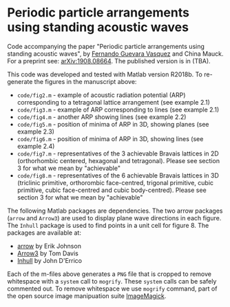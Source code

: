 # Periodic particle arrangements using standing acoustic waves
Code accompanying the paper "Periodic particle arrangements using standing acoustic waves", by [Fernando Guevara Vasquez](https://www.math.utah.edu/~fguevara) and China Mauck. For a preprint see: [arXiv:1908.08664](https://arxiv.org/abs/1908.08664). The published version is in (TBA).

This code was developed and tested with Matlab version R2018b. To re-generate the figures in the manuscript above:
* `code/fig2.m` - example of acoustic radiation potential (ARP) corresponding to a tetragonal lattice arrangement (see example 2.1)
* `code/fig3.m` - example of ARP corresponding to lines (see example 2.1)
* `code/fig4.m` - another ARP showing lines (see example 2.2)
* `code/fig5.m` - position of minima of ARP in 3D, showing planes (see example 2.3)
* `code/fig6.m` - position of minima of ARP in 3D, showing lines  (see example 2.4)
* `code/fig7.m` - representatives of the 3 achievable Bravais lattices in 2D (orthorhombic centered, hexagonal and tetragonal). Please see section 3 for what we mean by "achievable"
* `code/fig8.m` - representatives of the 6 achievable Bravais lattices in 3D (triclinic primitive, orthorombic face-centred, trigonal primitive, cubic primitive, cubic face-centred and cubic body-centred). Please see section 3 for what we mean by "achievable"

The following Matlab packages are dependencies. The two arrow packages (`arrow` and `Arrow3`) are used to display plane wave directions in each figure. The `Inhull` package is used to find points in a unit cell for figure 8. The packages are available at:
* [arrow](https://www.mathworks.com/matlabcentral/fileexchange/278-arrow) by Erik Johnson
* [Arrow3](https://www.mathworks.com/matlabcentral/fileexchange/14056-arrow3) by Tom Davis
* [Inhull](https://www.mathworks.com/matlabcentral/fileexchange/10226-inhull) by John D'Errico

Each of the m-files above generates a `PNG` file that is cropped to remove whitespace with a `system` call to `mogrify`. These `system` calls can be safely commented out. To remove whitespace we use `mogrify` command, part of the open source image manipuation suite [ImageMagick](https://imagemagick.org).
